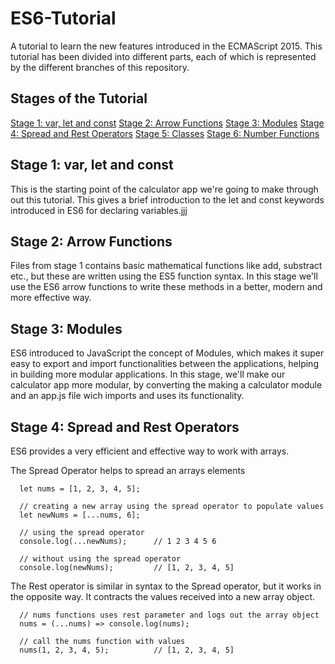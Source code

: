 # ES6-Tutorial
A tutorial to learn the new features introduced in the ECMAScript 2015. This tutorial has been divided into different parts, each of which is represented by the different branches of this repository.

## Stages of the Tutorial

  [Stage 1: var, let and const](#stage-1-var-let-and-const)
  [Stage 2: Arrow Functions](#stage-2-arrow-functions)
  [Stage 3: Modules](#stage-3-modules)
  [Stage 4: Spread and Rest Operators](#stage-4-spread-and-rest-operators)
  [Stage 5: Classes](#stage-5-classes)
  [Stage 6: Number Functions](#stage-6-number-functions)
  
  
## Stage 1: var, let and const
This is the starting point of the calculator app we're going to make through out this tutorial. This gives a brief introduction to the let and const keywords introduced in ES6 for declaring variables.jjj

## Stage 2: Arrow Functions
Files from stage 1 contains basic mathematical functions like add, substract etc., but these are written using the ES5 function syntax. In this stage we'll use the ES6 arrow functions to write these methods in a better, modern and more effective way.

## Stage 3: Modules
ES6 introduced to JavaScript the concept of Modules, which makes it super easy to export and import functionalities between the applications, helping in building more modular applications. In this stage, we'll make our calculator app more modular, by converting the making a calculator module and an app.js file wich imports and uses its functionality.

## Stage 4: Spread and Rest Operators
ES6 provides a very efficient and effective way to work with arrays. 

  The Spread Operator helps to spread an arrays elements
  
      let nums = [1, 2, 3, 4, 5];
      
      // creating a new array using the spread operator to populate values
      let newNums = [...nums, 6];
      
      // using the spread operator
      console.log(...newNums);      // 1 2 3 4 5 6
      
      // without using the spread operator
      console.log(newNums);         // [1, 2, 3, 4, 5]
      
  The Rest operator is similar in syntax to the Spread operator, but it works in the opposite way. It contracts the values received into  a new array object.
  
      // nums functions uses rest parameter and logs out the array object
      nums = (...nums) => console.log(nums);
      
      // call the nums function with values
      nums(1, 2, 3, 4, 5);          // [1, 2, 3, 4, 5]
      
